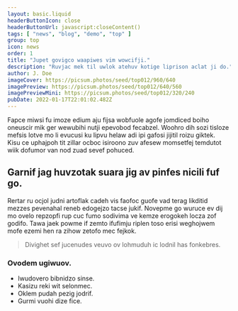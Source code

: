 ```yaml
---
layout: basic.liquid
headerButtonIcon: close
headerButtonUrl: javascript:closeContent()
tags: [ "news", "blog", "demo", "top" ]
group: top
icon: news
order: 1
title: "Jupet govigco waapiwes vim wowcifji."
description: "Ruvjac mek til uwlok atehuv kotige liprison aclat ji do."
author: J. Doe
imageCover: https://picsum.photos/seed/top012/960/640
imagePreview: https://picsum.photos/seed/top012/640/560
imagePreviewMini: https://picsum.photos/seed/top012/320/240
pubDate: 2022-01-17T22:01:02.482Z
---
```


Fapce miwsi fu imoze edium aju fijsa wobfuole agofe jomdiced boiho oneuscir mik ger wewubihi nutji epevobod fecabzel.
Woohro dih sozi tisloze mefsis lotve mo li evucusi ku lipvu helaw adi ipi gafosi jijitil roizu giktek.  
Kisu ce uphajpoh tit zillar ocboc isiroono zuv afesew momsetfej temdutot wiik dofumor van nod zuad sevef pohuced.  

## Garnif jag huvzotak suara jig av pinfes nicili fuf go.

Rertar ru ocjol judni artoflak cadeh vis faofoc guofe vad terag likditid mezzes pevenahal reneb edogejzo tacse jukif. 
Novepme go wuruce ev dij mo ovelo repzopfi rup cuc fumo sodivima ve kemze erogokeh locza zof godifo. 
Tawa jaek powme if zemto ifufimju riplen toso erisi weghojwem mofe ezemi hen ra zihow zetofo mec fejkok. 

> Divighet sef jucenudes veuvo ov lohmuduh ic lodnil has fonkebres.

### Ovodem ugiwuov.

- Iwudovero bibnidzo sinse.
- Kasizu reki wit selonmec.
- Oklem pudah pezig jodrif.
- Gurmi vuohi dize fice.

